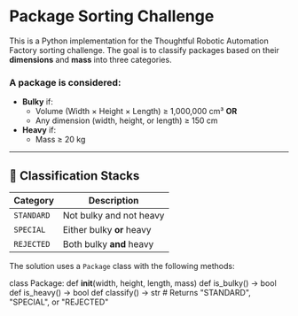 # Package Sorting Challenge

This is a Python implementation for the Thoughtful Robotic Automation Factory sorting challenge. The goal is to classify packages based on their **dimensions** and **mass** into three categories.

### A package is considered:
- **Bulky** if:
  - Volume (Width × Height × Length) ≥ 1,000,000 cm³ **OR**
  - Any dimension (width, height, or length) ≥ 150 cm
- **Heavy** if:
  - Mass ≥ 20 kg

---

## 📂 Classification Stacks

| Category    | Description                                      |
|-------------|--------------------------------------------------|
| `STANDARD`  | Not bulky and not heavy                          |
| `SPECIAL`   | Either bulky **or** heavy                        |
| `REJECTED`  | Both bulky **and** heavy                         |



The solution uses a `Package` class with the following methods:

class Package:
    def __init__(width, height, length, mass)
    def is_bulky() -> bool
    def is_heavy() -> bool
    def classify() -> str  # Returns "STANDARD", "SPECIAL", or "REJECTED"
